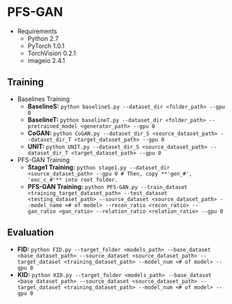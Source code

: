 # PFS-GAN
* Requirements
  * Python 2.7
  * PyTorch 1.0.1
  * TorchVision 0.2.1
  * imageio 2.4.1

## Training
* Baselines Training
  * **BaselineS:** ```python baselineS.py --dataset_dir <folder_path> --gpu 0```
  * **BaselineT:** ```python baselineT.py --dataset_dir <folder_path> --pretrained_model <generator_path> --gpu 0``` 
  * **CoGAN:** ```python CoGAN.py --dataset_dir_S <source_dataset_path> --dataset_dir_T <target_dataset_path> --gpu 0``` 
  * **UNIT:** ```python UNIT.py --dataset_dir_S <source_dataset_path> --dataset_dir_T <target_dataset_path> --gpu 0``` 
* PFS-GAN Training
  * **Stage1 Training:** ```python stage1.py --dataset_dir <source_dataset_path> --gpu 0 # Then, copy **'gen_#', 'enc_c_#'** into root folder.```
  * **PFS-GAN Training:** ```python PFS-GAN.py --train_dataset <training_target_dataset_path> --test_dataset <testing_dataset_path> --source_dataset <source_dataset_path> --model_name <# of model> --recon_ratio <recon_ratio> --gan_ratio <gan_ratio> --relation_ratio <relation_ratio> --gpu 0```
  
## Evaluation
* **FID:** ```python FID.py --target_folder <models_path> --base_dataset <base_dataset_path> --source_dataset <source_dataset_path> --target_dataset <training_dataset_path> --model_num <# of model> --gpu 0```
* **KID:** ```python KID.py --target_folder <models_path> --base_dataset <base_dataset_path> --source_dataset <source_dataset_path> --target_dataset <training_dataset_path> --model_num <# of model> --gpu 0```

